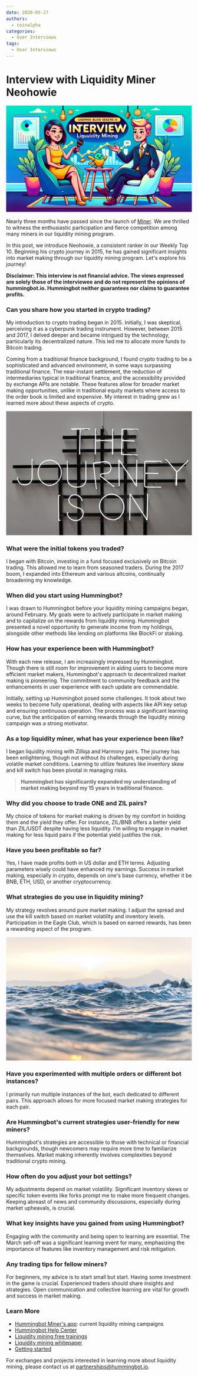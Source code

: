 ```yaml
---
date: 2020-05-27
authors:
  - coinalpha
categories:
  - User Interviews
tags:
  - User Interviews
---
```


# Interview with Liquidity Miner Neohowie

![cover](cover.webp)

Nearly three months have passed since the launch of [Miner](https://miner.hummingbot.io). We are thrilled to witness the enthusiastic participation and fierce competition among many miners in our liquidity mining program.  

In this post, we introduce Neohowie, a consistent ranker in our Weekly Top 10. Beginning his crypto journey in 2015, he has gained significant insights into market making through our liquidity mining program. Let's explore his journey!

<!-- more -->

**Disclaimer: This interview is not financial advice. The views expressed are solely those of the interviewee and do not represent the opinions of hummingbot.io. Hummingbot neither guarantees nor claims to guarantee profits.**

### Can you share how you started in crypto trading?

My introduction to crypto trading began in 2015. Initially, I was skeptical, perceiving it as a cyberpunk trading instrument. However, between 2015 and 2017, I delved deeper and became intrigued by the technology, particularly its decentralized nature. This led me to allocate more funds to Bitcoin trading.

Coming from a traditional finance background, I found crypto trading to be a sophisticated and advanced environment, in some ways surpassing traditional finance. The near-instant settlement, the reduction of intermediaries typical in traditional finance, and the accessibility provided by exchange APIs are notable. These features allow for broader market making opportunities, unlike in traditional equity markets where access to the order book is limited and expensive. My interest in trading grew as I learned more about these aspects of crypto.

![](journey.jpeg)

### What were the initial tokens you traded?

I began with Bitcoin, investing in a fund focused exclusively on Bitcoin trading. This allowed me to learn from seasoned traders. During the 2017 boom, I expanded into Ethereum and various altcoins, continually broadening my knowledge.

### When did you start using Hummingbot?

I was drawn to Hummingbot before your liquidity mining campaigns began, around February. My goals were to actively participate in market making and to capitalize on the rewards from liquidity mining. Hummingbot presented a novel opportunity to generate income from my holdings, alongside other methods like lending on platforms like BlockFi or staking.

### How has your experience been with Hummingbot?

With each new release, I am increasingly impressed by Hummingbot. Though there is still room for improvement in aiding users to become more efficient market makers, Hummingbot's approach to decentralized market making is pioneering. The commitment to community feedback and the enhancements in user experience with each update are commendable.

Initially, setting up Hummingbot posed some challenges. It took about two weeks to become fully operational, dealing with aspects like API key setup and ensuring continuous operation. The process was a significant learning curve, but the anticipation of earning rewards through the liquidity mining campaign was a strong motivator.

### As a top liquidity miner, what has your experience been like?

I began liquidity mining with Zilliqa and Harmony pairs. The journey has been enlightening, though not without its challenges, especially during volatile market conditions. Learning to utilize features like inventory skew and kill switch has been pivotal in managing risks.

> **Hummingbot has significantly expanded my understanding of market making beyond my 15 years in traditional finance.**

### Why did you choose to trade ONE and ZIL pairs?

My choice of tokens for market making is driven by my comfort in holding them and the yield they offer. For instance, ZIL/BNB offers a better yield than ZIL/USDT despite having less liquidity. I'm willing to engage in market making for less liquid pairs if the potential yield justifies the risk.

### Have you been profitable so far?

Yes, I have made profits both in US dollar and ETH terms. Adjusting parameters wisely could have enhanced my earnings. Success in market making, especially in crypto, depends on one's base currency, whether it be BNB, ETH, USD, or another cryptocurrency.

### What strategies do you use in liquidity mining?

My strategy revolves around pure market making. I adjust the spread and use the kill switch based on market volatility and inventory levels. Participation in the Eagle Club, which is based on earned rewards, has been a rewarding aspect of the program.

![](liquid.jpeg)

### Have you experimented with multiple orders or different bot instances?

I primarily run multiple instances of the bot, each dedicated to different pairs. This approach allows for more focused market making strategies for each pair.

### Are Hummingbot's current strategies user-friendly for new miners?

Hummingbot's strategies are accessible to those with technical or financial backgrounds, though newcomers may require more time to familiarize themselves. Market making inherently involves complexities beyond traditional crypto mining.

### How often do you adjust your bot settings?

My adjustments depend on market volatility. Significant inventory skews or specific token events like forks prompt me to make more frequent changes. Keeping abreast of news and community discussions, especially during market upheavals, is crucial.

### What key insights have you gained from using Hummingbot?

Engaging with the community and being open to learning are essential. The March sell-off was a significant learning event for many, emphasizing the importance of features like inventory management and risk mitigation.

### Any trading tips for fellow miners?

For beginners, my advice is to start small but start. Having some investment in the game is crucial. Experienced traders should share insights and strategies. Open communication and collective learning are vital for growth and success in market making.

### Learn More

- [Hummingbot Miner's app](https://miners.hummingbot.io): current liquidity mining campaigns
- [Hummingbot Help Center](https://support.hummingbot.io/)
- [Liquidity mining free trainings](https://www.eventbrite.com/e/learn-to-use-hummingbot-crypto-market-making-live-training-session-tickets-100968806418)
- [Liquidity mining whitepaper](https://coinalpha.com/liquidity-mining-policy)
- [Getting started](../../../getting-started/liquidity-mining/index.md)

For exchanges and projects interested in learning more about liquidity mining, please contact us at [partnerships@hummingbot.io](mailto:partnerships@hummingbot.io).
